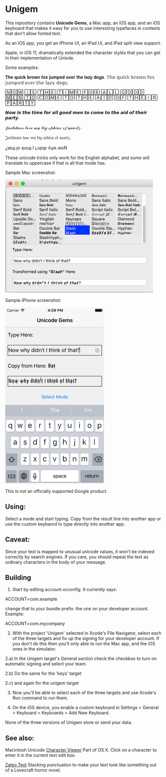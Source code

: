 # Unigem

This repository contains **Unicode Gems**, a Mac app, an iOS app,
and an iOS keyboard that makes it easy for you to use interesting
typefaces in contexts that don't allow fonted text.

As an iOS app, you get an iPhone UI, an iPad UI, and iPad split view support.

Apple, in iOS 11, dramatically extended the character styles that you can get in their
implementation of Uniode.

Some examples:

𝐓𝐡𝐞 𝐪𝐮𝐢𝐜𝐤 𝐛𝐫𝐨𝐰𝐧 𝐟𝐨𝐱 𝐣𝐮𝐦𝐩𝐞𝐝 𝐨𝐯𝐞𝐫 𝐭𝐡𝐞 𝐥𝐚𝐳𝐲 𝐝𝐨𝐠𝐬.
𝕋𝕙𝕖 𝕢𝕦𝕚𝕔𝕜 𝕓𝕣𝕠𝕨𝕟 𝕗𝕠𝕩 𝕛𝕦𝕞𝕡𝕖𝕕 𝕠𝕧𝕖𝕣 𝕥𝕙𝕖 𝕝𝕒𝕫𝕪 𝕕𝕠𝕘𝕤.

🄽🄾🅆 🄸🅂 🅃🄷🄴 🅃🄸🄼🄴 🄵🄾🅁 🄰🄻🄻 🄶🄾🄾🄳 🄼🄴🄽 🅃🄾 🄲🄾🄼🄴 🅃🄾 🅃🄷🄴 🄰🄸🄳 🄾🄵 🅃🄷🄴🄸🅁 🄿🄰🅁🅃🅈.

𝙉𝙤𝙬 𝙞𝙨 𝙩𝙝𝙚 𝙩𝙞𝙢𝙚 𝙛𝙤𝙧 𝙖𝙡𝙡 𝙜𝙤𝙤𝙙 𝙢𝙚𝙣 𝙩𝙤 𝙘𝙤𝙢𝙚 𝙩𝙤 𝙩𝙝𝙚 𝙖𝙞𝙙 𝙤𝙛 𝙩𝙝𝙚𝙞𝙧 𝙥𝙖𝙧𝙩𝙮.

𝒥𝒶𝒸𝓀𝒹𝒶𝓌𝓈 𝓁ℴ𝓋ℯ 𝓂𝓎 𝒷𝒾ℊ 𝓈𝓅𝒽𝒾𝓃𝓍 ℴ𝒻 𝓆𝓊𝒶𝓇𝓉𝓏.

𝔍𝔞𝔠𝔨𝔡𝔞𝔴𝔰 𝔩𝔬𝔳𝔢 𝔪𝔶 𝔟𝔦𝔤 𝔰𝔭𝔥𝔦𝔫𝔵 𝔬𝔣 𝔮𝔲𝔞𝔯𝔱𝔷.

¿ʇɐɥʇ ɟo ʞuᴉɥʇ I ʇ,upᴉp ʎɥʍ ʍoN

These unicode tricks only work for the English alphabet, and some will translate to uppercase
if that is all that mode has.

Sample Mac screenshot:

![Sample Mac screenshot](Art/MacSample.png)

Sample iPhone screenshot:

![Sample iPhone screenshot](Art/iPhoneSample.png)

This is not an officially supported Google product.

## Using:

Select a mode and start typing. Copy from the result line into another app or use the custom
keybaord to type directly into another app.

## Caveat:

Since your text is mapped to unusual unicode values, it won't be indexed correctly by search engines. If you care,
you should repeat the text as ordinary characters in the body of your message.

## Building

1) Start by editing account.xcconfig. It currently says:

ACCOUNT=com.example

change that to your bundle prefix: the one on your developer account. Example:

ACCOUNT=com.mycompany

2) With the project 'Unigem' selected in Xcode's File Navigator, select each of the three targets and fix up the signing for your developer account. If you don't do this then you'll only able to run the Mac app, and the iOS ones in the simulator.

2.a) In the Unigem target's General section check the checkbox to turn on automatic signing and select your team.

2.b) Do the same for the 'keys' target

2.c) and again for the unigem target

3) Now you'll be able to select each of the three targets and use Xcode's Run command to run them.

4) On the iOS device, you enable a custom keyboard in Settings > General > Keyboard > Keyboards > Add New Keyboard.

None of the three versions of Unigem store or send your data.

## See also:

Macintosh Unicode [Character Viewer](https://support.apple.com/kb/PH25337?locale=en_US) Part of OS X.
Click on a character to enter it in the current text edit box.

[Zalgo Text](https://www.google.com/search?q=zalgo+text) Stacking punctuation to make your text look like
something out of a Lovecraft horror novel.



